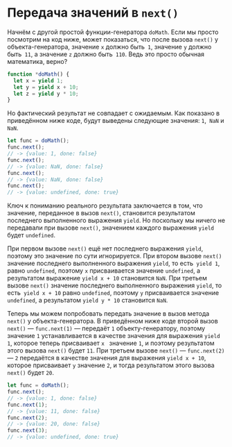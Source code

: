 # Передача значений в `next()`

Начнём с другой простой функции-генератора `doMath`. Если мы просто посмотрим на код ниже, может показаться, что после вызова `next()` у объекта-генератора, значение `x` должно быть` 1`, значение `y` должно быть` 11`, а значение `z` должно быть` 110`. Ведь это просто обычная математика, верно?

```js
function *doMath() {
  let x = yield 1;
  let y = yield x + 10;
  let z = yield y * 10;
}
```

Но фактический результат не совпадает с ожидаемым. Как показано в приведённом ниже коде, будут выведены следующие значения: `1`,` NaN` и `NaN`.

```js
let func = doMath();
func.next();
// -> {value: 1, done: false}
func.next();
// -> {value: NaN, done: false}
func.next();
// -> {value: NaN, done: false}
func.next();
// -> {value: undefined, done: true}
```

Ключ к пониманию реального результата заключается в том, что значение, переданное в вызов `next()`, становится результатом последнего выполненного выражения `yield`. Но поскольку мы ничего не передавали при вызове `next()`, значением каждого выражения `yield` будет `undefined`.

При первом вызове `next()` ещё нет последнего выражения `yield`, поэтому это значение по сути игнорируется. При втором вызове `next()` значение последнего выполненного выражения `yield`, то есть` yield 1`, равно `undefined`, поэтому `x` присваивается значение `undefined`, а результатом выражение `yield x + 10` становится `NaN`. При третьем вызове `next()` значение последнего выполненного выражения `yield`, то есть` yield x + 10` равно  `undefined`, поэтому `y` присваивается значение `undefined`, а результатом `yield y * 10` становится `NaN`.

Теперь мы можем попробовать передать значение в вызов метода `next()` у объекта-генератора. В приведённом ниже коде второй вызов `next()` — `func.next(1)` — передаёт `1` объекту-генератору, поэтому значение `1` устанавливается в качестве значения для выражения `yield 1`, которое теперь присваивает `x ` значение `1`, и поэтому результатом этого вызова `next()` будет `11`. При третьем вызове `next()` — `func.next(2)` — `2` передаётся в качестве значения для выражения `yield x + 10`, которое присваивает `y` значение `2`, и тогда результатом этого вызова `next()` будет `20`.

```js
let func = doMath();
func.next();
// -> {value: 1, done: false}
func.next(1);
// -> {value: 11, done: false}
func.next(2);
// -> {value: 20, done: false}
func.next(3);
// -> {value: undefined, done: true}
```
